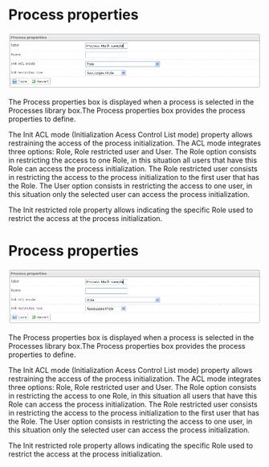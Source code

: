 <!--
author:
    - 'Jérôme Bogaerts'
created_at: '2012-04-17 14:15:04'
updated_at: '2013-03-13 14:27:59'
tags:
    - 'Manage Processes'
-->

Process properties
==================

![](../resources/processes-properties.png)

The Process properties box is displayed when a process is selected in the Processes library box.The Process properties box provides the process properties to define.

The Init ACL mode (Initialization Acess Control List mode) property allows restraining the access of the process initialization. The ACL mode integrates three options: Role, Role restricted user and User. The Role option consists in restricting the access to one Role, in this situation all users that have this Role can access the process initialization. The Role restricted user consists in restricting the access to the process initialization to the first user that has the Role. The User option consists in restricting the access to one user, in this situation only the selected user can access the process initialization.

The Init restricted role property allows indicating the specific Role used to restrict the access at the process initialization.

Process properties
==================

![](../resources/processes-properties.png)

The Process properties box is displayed when a process is selected in the Processes library box.The Process properties box provides the process properties to define.

The Init ACL mode (Initialization Acess Control List mode) property allows restraining the access of the process initialization. The ACL mode integrates three options: Role, Role restricted user and User. The Role option consists in restricting the access to one Role, in this situation all users that have this Role can access the process initialization. The Role restricted user consists in restricting the access to the process initialization to the first user that has the Role. The User option consists in restricting the access to one user, in this situation only the selected user can access the process initialization.

The Init restricted role property allows indicating the specific Role used to restrict the access at the process initialization.



